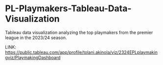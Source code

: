 # PL-Playmakers-Tableau-Data-Visualization
Tableau data visualization analyzing the top playmakers from the premier league in the 2023/24 season.

LINK: https://public.tableau.com/app/profile/tolani.akinola/viz/2324EPLplaymakingviz/PlaymakingDashboard
